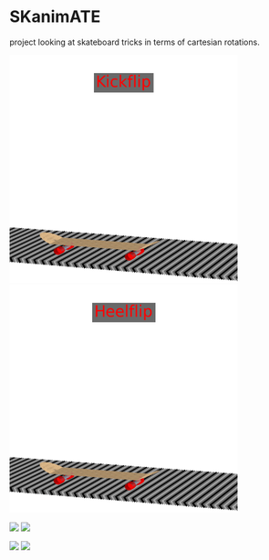 # SKanimATE

project looking at skateboard tricks in terms of cartesian rotations.

<p float="left">
  <img src="Images/gifs/kickflip.gif" width="400" />
  <img src="Images/gifs/heelflip.gif" width="400" />
</p>


<p float="left">
  <img src="Images/gifs/bs_360_shuv.gif" width="400" />
  <img src="Images/gifs/fs_360_shuv.gif" width="400" />
</p>


<p float="left">
  <img src="Images/gifs/back_foot_impossible.gif" width="400" />
  <img src="Images/gifs/front_foot_impossible.gif" width="400" />
</p>